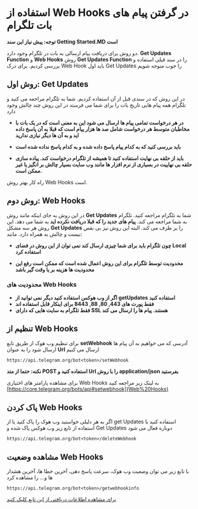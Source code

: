
# استفاده از Web Hooks در گرفتن پیام های بات تلگرام
**توجه: پیش نیاز این سند Getting Started.MD است**

دو روش برای دریافت پیام ارسالی به بات در تلگرام وجود دارد. **Get Updates Function** و **Web Hooks** روش **Get Updates Function** را در سند قبلی استفاده و بررسی کردیم. برای درک Web Hook باید اول Get Updates را خوب متوجه شویم

## روش اول: Get Updates
در این روش که در سندی قبل از آن استفاده کردیم. شما به تلگرام مراجعه می کنید و تلگرام همه پیام هایی تاریخ بات را برای شما می فرستد در این روش چند چالش وجود دارد

+ **در هر درخواست تمامی پیام ها ارسال می شود این به معنی  است که در یک بات با مخاطبان متوسط هر درخواست شامل صد ها هزار پیام است که قبلا به آن پاسخ داده اید و به آن ها دیگر نیازی ندارید**

+ **باید بررسی کنید که به کدام پیام پاسخ داده شده و به کدام پاسخ نداده شده است**

+ **باید از حلقه بی نهایت استفاده کنید تا همیشه از تلگرام درخواست کند. پیاده سازی حلقه بی نهاییت در بسیاری از نرم افزار ها مانند وب سایت بسیار چالش بر انگیز یا غیر ممکن است.**

راه کار بهتر روش Web Hooks است.

## روش دوم: Web Hooks
در این روش به جای اینکه مانند روش **Get Updates** شما به تلگرام مراجعه کنید. تلگرام به شما مراجعه می کند. **پیام های جدید را که قبلا دریافت نکرده اید** به شما می دهد. این روش هر سه مشکل **Get Updates** را بر طرف می کند. البته این روش نیز بی نقص نیست و چالش به همراه دارد. مانند:

+ **چون تلگرام باید برای شما چیزی ارسال کند نمی توان از این روش در فضای Local استفاده کرد**

+ **محدودیت توسط تلگرام برای این روش اعمال شده است که ممکن است رفع این محدودیت ها هزینه بر یا وقت گیر باشد**


### محدودیت های Web Hooks

+ **اگر از وب هوکس استفاده کنید دیگر نمی توانید از getUpdates استفاده کنید**
+ **فقط پورت های 443, 80, 88, 8443 برای اینکار قابل استفاده اند**
+ **فقط تلگرام به سایت هایی که دارای SSL هستند. پیام ها را ارسال می کند**

## تنظیم از Web Hooks
برای تنظیم وب هوک از طریق  تابع **setWebhook** آدرسی که می خواهیم به آن پیام ها ارسال شود را به عنوان **Url** ارسال می کنیم

	https://api.telegram.org/bot<token>/setWebhook

**نکنه: حتما از متد POST استفاده کنید و Url را با روش application/json بفرستید**

برای مشاهده پارامتر های اختیاری Web Hooks به لینک زیر مراجعه کنید 
[https://core.telegram.org/bots/api#setwebhook](Web%20Hooks)

## پاک کردن Web Hooks
اگر به هر دلیلی خواستید وب هوک را پاک کنید یا از get Updates استفاده کنید با استفاده از تابع زیر وب هوکس پاک شده و Get Updates دوباره فعال می شود

	https://api.telegram.org/bot<token>/deleteWebhook

## مشاهده وضعیت Web Hooks
با تابع زیر می توان وضعیت وب هوک، سرعت پاسخ دهی، آخرین خطا ها، آخرین هشدار ها و... را مشاهده کرد

	https://api.telegram.org/bot<token>/getwebhookinfo

[برای مشاهده اطلاعات دریافتی از این تابع کلیک کنید](https://core.telegram.org/bots/api#webhookinfo)

